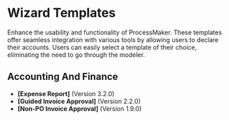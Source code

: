 # Wizard Templates
Enhance the usability and functionality of ProcessMaker. These templates offer seamless integration with various tools by allowing users to declare their accounts. Users can easily select a template of their choice, eliminating the need to go through the modeler.
## Accounting And Finance
- **[Expense Report]** (Version 3.2.0)
- **[Guided Invoice Approval]** (Version 2.2.0)
- **[Non-PO Invoice Approval]** (Version 1.9.0)
